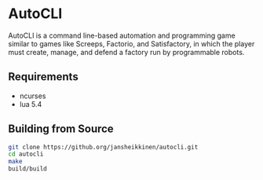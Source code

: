 # AutoCLI

AutoCLI is a command line-based automation and programming game similar to games
like Screeps, Factorio, and Satisfactory, in which the player must create,
manage, and defend a factory run by programmable robots.


## Requirements
* ncurses
* lua 5.4

## Building from Source

```sh
git clone https://github.org/jansheikkinen/autocli.git
cd autocli
make
build/build
```
